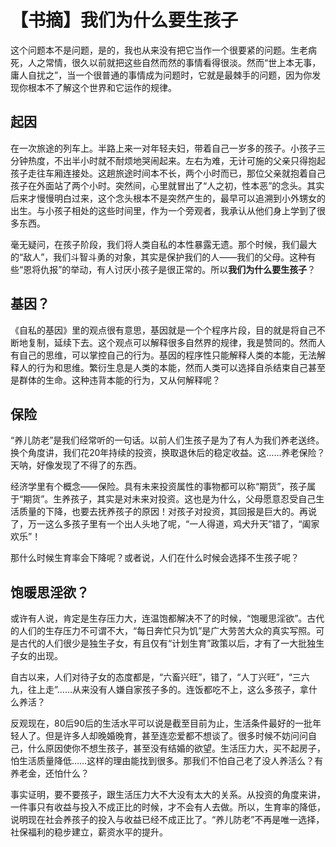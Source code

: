 # 【书摘】我们为什么要生孩子

这个问题本不是问题，是的，我也从来没有把它当作一个很要紧的问题。生老病死，人之常情，很久以前就把这些自然而然的事情看得很淡。然而“世上本无事，庸人自扰之”，当一个很普通的事情成为问题时，它就是最棘手的问题，因为你发现你根本不了解这个世界和它运作的规律。

## 起因

在一次旅途的列车上。半路上来一对年轻夫妇，带着自己一岁多的孩子。小孩子三分钟热度，不出半小时就不耐烦地哭闹起来。左右为难，无计可施的父亲只得抱起孩子走往车厢连接处。这趟旅途时间本不长，两个小时而已，那位父亲就抱着自己孩子在外面站了两个小时。突然间，心里就冒出了“人之初，性本恶”的念头。其实后来才慢慢明白过来，这个念头根本不是突然产生的，最早可以追溯到小外甥女的出生。与小孩子相处的这些时间里，作为一个旁观者，我承认从他们身上学到了很多东西。

毫无疑问，在孩子阶段，我们将人类自私的本性暴露无遗。那个时候，我们最大的“敌人”，我们斗智斗勇的对象，其实是保护我们的人——我们的父母。这种有些“恩将仇报”的举动，有人讨厌小孩子是很正常的。所以**我们为什么要生孩子**？

## 基因？

《自私的基因》里的观点很有意思，基因就是一个个程序片段，目的就是将自己不断地复制，延续下去。这个观点可以解释很多自然界的规律，我是赞同的。然而人有自己的思维，可以掌控自己的行为。基因的程序性只能解释人类的本能，无法解释人的行为和思维。繁衍生息是人类的本能，然而人类可以选择自杀结束自己甚至是群体的生命。这种违背本能的行为，又从何解释呢？

## 保险

“养儿防老”是我们经常听的一句话。以前人们生孩子是为了有人为我们养老送终。换个角度讲，我们花20年持续的投资，换取退休后的稳定收益。这……养老保险？天呐，好像发现了不得了的东西。

经济学里有个概念——保险。具有未来投资属性的事物都可以称“期货”，孩子属于“期货”。生养孩子，其实是对未来对投资。这也是为什么，父母愿意忍受自己生活质量的下降，也要去抚养孩子的原因！对孩子对投资，其回报是巨大的。再说了，万一这么多孩子里有一个出人头地了呢，“一人得道，鸡犬升天”错了，“阖家欢乐”！

那什么时候生育率会下降呢？或者说，人们在什么时候会选择不生孩子呢？

## 饱暖思淫欲？

或许有人说，肯定是生存压力大，连温饱都解决不了的时候，“饱暖思淫欲”。古代的人们的生存压力不可谓不大，“每日奔忙只为饥”是广大劳苦大众的真实写照。可是古代的人们很少是独生子女，有且仅有“计划生育”政策以后，才有了一大批独生子女的出现。

自古以来，人们对待子女的态度都是，“六畜兴旺”，错了，“人丁兴旺”，“三六九，往上走”……从来没有人嫌自家孩子多的。连饭都吃不上，这么多孩子，拿什么养活？

反观现在，80后90后的生活水平可以说是截至目前为止，生活条件最好的一批年轻人了。但是许多人却晚婚晚育，甚至连恋爱都不想谈了。很多时候不妨问问自己，什么原因使你不想生孩子，甚至没有结婚的欲望。生活压力大，买不起房子，怕生活质量降低……这样的理由能找到很多。那我们不怕自己老了没人养活么？有养老金，还怕什么？

事实证明，要不要孩子，跟生活压力大不大没有太大的关系。从投资的角度来讲，一件事只有收益与投入不成正比的时候，才不会有人去做。所以，生育率的降低，说明现在社会养孩子的投入与收益已经不成正比了。“养儿防老”不再是唯一选择，社保福利的稳步建立，薪资水平的提升。
